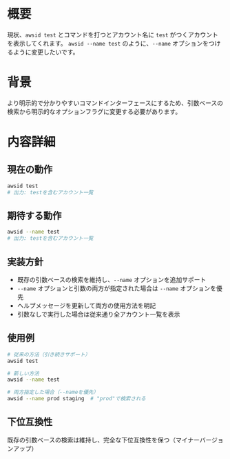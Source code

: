# 概要

現状、`awsid test` とコマンドを打つとアカウント名に `test` がつくアカウントを表示してくれます。
`awsid --name test` のように、`--name` オプションをつけるように変更したいです。

# 背景

より明示的で分かりやすいコマンドインターフェースにするため、引数ベースの検索から明示的なオプションフラグに変更する必要があります。

# 内容詳細

## 現在の動作
```bash
awsid test
# 出力: testを含むアカウント一覧
```

## 期待する動作
```bash
awsid --name test
# 出力: testを含むアカウント一覧
```

## 実装方針
- 既存の引数ベースの検索を維持し、`--name` オプションを追加サポート
- `--name` オプションと引数の両方が指定された場合は `--name` オプションを優先
- ヘルプメッセージを更新して両方の使用方法を明記
- 引数なしで実行した場合は従来通り全アカウント一覧を表示

## 使用例
```bash
# 従来の方法（引き続きサポート）
awsid test

# 新しい方法
awsid --name test

# 両方指定した場合（--nameを優先）
awsid --name prod staging  # "prod"で検索される
```

## 下位互換性
既存の引数ベースの検索は維持し、完全な下位互換性を保つ（マイナーバージョンアップ）
